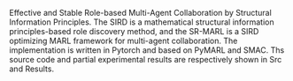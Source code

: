 Effective and Stable Role-based Multi-Agent Collaboration by Structural Information Principles.
The SIRD is a mathematical structural information principles-based role discovery method, and the SR-MARL is a SIRD optimizing MARL framework for multi-agent collaboration.
The implementation is written in Pytorch and based on PyMARL and SMAC.
Ths source code and partial experimental results are respectively shown in Src and Results.
